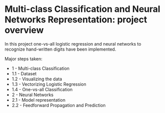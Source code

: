 # Multi-class Classification and Neural Networks Representation: project overview

In this project one-vs-all logistic regression and neural networks to recognize hand-written digits have been implemented.

Major steps taken:

- 1 - Multi-class Classification
- 1.1 - Dataset
- 1.2 - Visualizing the data
- 1.3 - Vectorizing Logistic Regression
- 1.4 - One-vs-all Classification
- 2 - Neural Networks
- 2.1 - Model representation
- 2.2 - Feedforward Propagation and Prediction

